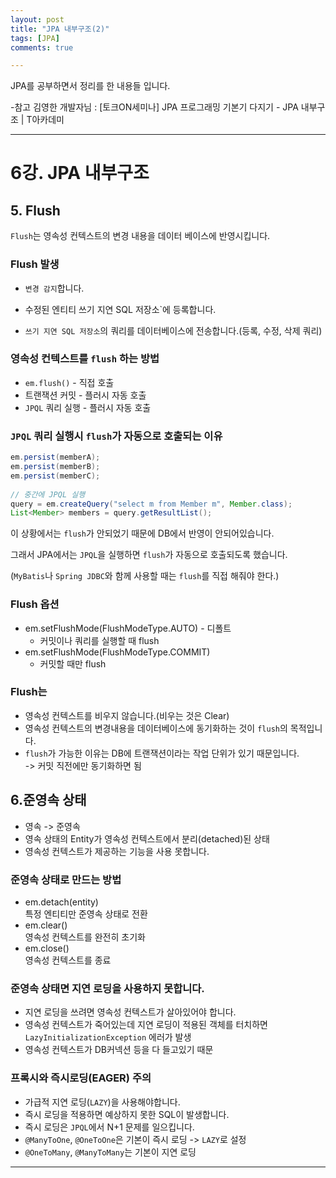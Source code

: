 ```yaml
---
layout: post
title: "JPA 내부구조(2)"
tags: [JPA]
comments: true

---
```


JPA를 공부하면서 정리를 한 내용들 입니다.

-참고 김영한 개발자님 : [토크ON세미나] JPA 프로그래밍 기본기 다지기 - JPA 내부구조 | T아카데미

---

# 6강. JPA 내부구조

## 5. Flush

`Flush`는 영속성 컨텍스트의 변경 내용을 데이터 베이스에 반영시킵니다.

### Flush 발생

* `변경 감지`합니다.

* 수정된 엔티티 쓰기 지연 SQL 저장소`에 등록합니다.

* `쓰기 지연 SQL 저장소`의 쿼리를 데이터베이스에 전송합니다.(등록, 수정, 삭제 쿼리)

### 영속성 컨텍스트를 `flush` 하는 방법

* `em.flush()` - 직접 호출
* 트랜잭션 커밋 - 플러시 자동 호출
* `JPQL` 쿼리 실행 - 플러시 자동 호출

### `JPQL` 쿼리 실행시 `flush`가 자동으로 호출되는 이유

```java
em.persist(memberA);
em.persist(memberB);
em.persist(memberC);
    
// 중간에 JPQL 실행  
query = em.createQuery("select m from Member m", Member.class);
List<Member> members = query.getResultList();
```

이 상황에서는 `flush`가 안되었기 때문에 DB에서 반영이 안되어있습니다. 

그래서 JPA에서는 `JPQL`을 실행하면 `flush`가 자동으로 호출되도록 했습니다. 

(`MyBatis`나 `Spring JDBC`와 함께 사용할 때는 `flush`를 직접 해줘야 한다.)

### Flush 옵션

* em.setFlushMode(FlushModeType.AUTO) - 디폴트
	* 커밋이나 쿼리를 실행할 때 flush
* em.setFlushMode(FlushModeType.COMMIT)
	* 커밋할 때만 flush

### Flush는

* 영속성 컨텍스트를 비우지 않습니다.(비우는 것은 Clear)
* 영속성 컨텍스트의 변경내용을 데이터베이스에 동기화하는 것이 `flush`의 목적입니다.
* `flush`가 가능한 이유는 DB에 트랜잭션이라는 작업 단위가 있기 때문입니다. <br>-> 커밋 직전에만 동기화하면 됨

## 6.준영속 상태

* 영속 -> 준영속
* 영속 상태의 Entity가 영속성 컨텍스트에서 분리(detached)된 상태
* 영속성 컨텍스트가 제공하는 기능을 사용 못합니다.

### 준영속 상태로 만드는 방법
* em.detach(entity)<br>
특정 엔티티만 준영속 상태로 전환
* em.clear()<br>
영속성 컨텍스트를 완전히 초기화
* em.close()<br>
영속성 컨텍스트를 종료

### 준영속 상태면 지연 로딩을 사용하지 못합니다.

* 지연 로딩을 쓰려면 영속성 컨텍스트가 살아있어야 합니다.
* 영속성 컨텍스트가 죽어있는데 지연 로딩이 적용된 객체를 터치하면 <br>`LazyInitializationException` 에러가 발생
* 영속성 컨텍스트가 DB커넥션 등을 다 들고있기 때문

### 프록시와 즉시로딩(EAGER) 주의
* 가급적 지연 로딩(`LAZY`)을 사용해야합니다.
* 즉시 로딩을 적용하면 예상하지 못한 SQL이 발생합니다.
* 즉시 로딩은 `JPQL`에서 N+1 문제를 일으킵니다.
* `@ManyToOne`, `@OneToOne`은 기본이 즉시 로딩 -> `LAZY`로 설정
* `@OneToMany`, `@ManyToMany`는 기본이 지연 로딩

---
